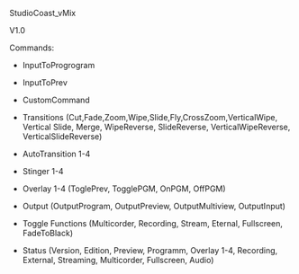 StudioCoast_vMix

V1.0

Commands:
- InputToProgrogram
- InputToPrev
- CustomCommand
- Transitions (Cut,Fade,Zoom,Wipe,Slide,Fly,CrossZoom,VerticalWipe, Vertical Slide, Merge, WipeReverse, SlideReverse, VerticalWipeReverse, VerticalSlideReverse)
- AutoTransition 1-4
- Stinger 1-4
- Overlay 1-4 (ToglePrev, TogglePGM, OnPGM, OffPGM)
- Output (OutputProgram, OutputPreview, OutputMultiview, OutputInput)
- Toggle Functions (Multicorder, Recording, Stream, Eternal, Fullscreen, FadeToBlack)

- Status (Version, Edition, Preview, Programm, Overlay 1-4, Recording, External, Streaming, Multicorder, Fullscreen, Audio)
